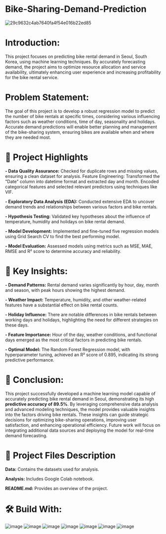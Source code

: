 # Bike-Sharing-Demand-Prediction
![29c9632c4ab7640fa4f54e016b22ed85](https://github.com/itsroshan137/Horizontal-Swiper/assets/149718190/0fc2fe1a-aaf6-4171-aa77-b97091d6e409)

# Introduction:
This project focuses on predicting bike rental demand in Seoul, South Korea, using machine learning techniques. By accurately forecasting demand, the project aims to optimize resource allocation and service availability, ultimately enhancing user experience and increasing profitability for the bike rental service.

# Problem Statement:
The goal of this project is to develop a robust regression model to predict the number of bike rentals at specific times, considering various influencing factors such as weather conditions, time of day, seasonality and holidays. Accurate demand predictions will enable better planning and management of the bike-sharing system, ensuring bikes are available when and where they are needed most.

# 📝 Project Highlights

**- Data Quality Assurance:** Checked for duplicate rows and missing values, ensuring a clean dataset for analysis.
Feature Engineering: Transformed the "Date" column into datetime format and extracted day and month. Encoded categorical features and selected relevant predictors using techniques like VIF.

**- Exploratory Data Analysis (EDA):** Conducted extensive EDA to uncover demand trends and relationships between various factors and bike rentals.

**- Hypothesis Testing:** Validated key hypotheses about the influence of temperature, humidity and holidays on bike rental demand.

**- Model Development:** Implemented and fine-tuned five regression models using Grid Search CV to find the best performing model.

**- Model Evaluation:** Assessed models using metrics such as MSE, MAE, RMSE and R² score to determine accuracy and reliability.

# 🔑 Key Insights:

**- Demand Patterns:** Rental demand varies significantly by hour, day, month and season, with peak hours showing the highest demand.

**- Weather Impact:** Temperature, humidity, and other weather-related features have a substantial effect on bike rental counts.

**- Holiday Influence:** There are notable differences in bike rentals between working days and holidays, highlighting the need for different strategies on these days.

**- Feature Importance:** Hour of the day, weather conditions, and functional days emerged as the most critical factors in predicting bike rentals.

**- Optimal Model:** The Random Forest Regression model, with hyperparameter tuning, achieved an R² score of 0.895, indicating its strong predictive performance.

# 📜 Conclusion:

This project successfully developed a machine learning model capable of accurately predicting bike rental demand in Seoul, demonstrating its high **predictive accuracy of 89.5%**. By leveraging comprehensive data analysis and advanced modeling techniques, the model provides valuable insights into the factors driving bike rentals. These insights can guide strategic decisions for optimizing bike-sharing operations, improving user satisfaction, and enhancing operational efficiency. Future work will focus on integrating additional data sources and deploying the model for real-time demand forecasting.

# 💾 Project Files Description

**Data:** Contains the datasets used for analysis.

**Analysis:** Includes Google Colab notebook.

**README.md:** Provides an overview of the project.

# 🛠️ Build With:

![image](https://github.com/ShubhPathania/Bike-Sharing-Demand-Prediction/assets/149718190/e689d448-2f9f-49b4-b9f2-5071ae074e78)
![image](https://github.com/ShubhPathania/Bike-Sharing-Demand-Prediction/assets/149718190/9ebacff9-c509-40a1-8934-d0f9e5d9c45a)
![image](https://github.com/ShubhPathania/Bike-Sharing-Demand-Prediction/assets/149718190/1b0244d8-6951-4a39-96a8-79f9d9c563cd)
![image](https://github.com/ShubhPathania/Bike-Sharing-Demand-Prediction/assets/149718190/7927a88c-33a9-4043-9114-1cf2f4c9065f)
![image](https://github.com/ShubhPathania/Bike-Sharing-Demand-Prediction/assets/149718190/4048a336-dde2-432a-8aa8-a82f827eb7da)
![image](https://github.com/ShubhPathania/Bike-Sharing-Demand-Prediction/assets/149718190/147663e0-f428-467a-be15-ed06ca4f1986)
![image](https://github.com/ShubhPathania/Bike-Sharing-Demand-Prediction/assets/149718190/fb4c872b-0202-413b-a888-add348c2087e)
